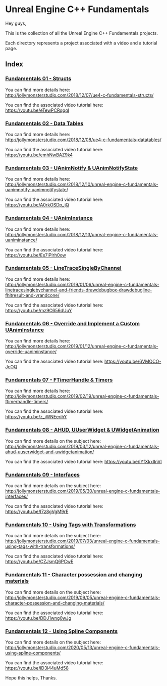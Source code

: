 # Unreal Engine C++ Fundamentals

Hey guys,

This is the collection of all the Unreal Engine C++ Fundamentals projects.

Each directory represents a project associated with a video and a tutorial page.

## Index
### [Fundamentals 01 - Structs](https://github.com/jollymonsterstudio/Unreal-Engine-Fundamentals/tree/master/UE4Fundamentals01)

You can find more details here: http://jollymonsterstudio.com/2018/12/07/ue4-c-fundamentals-structs/

You can find the associated video tutorial here: https://youtu.be/eTewPCRqqqI

### [Fundamentals 02 - Data Tables](https://github.com/jollymonsterstudio/Unreal-Engine-Fundamentals/tree/master/UE4Fundamentals02)

You can find more details here: http://jollymonsterstudio.com/2018/12/08/ue4-c-fundamentals-datatables/

You can find the associated video tutorial here: https://youtu.be/emhNwBAZ9k4

### [Fundamentals 03 - UAnimNotify & UAnimNotifyState](https://github.com/jollymonsterstudio/Unreal-Engine-Fundamentals/tree/master/UE4Fundamentals03)

You can find more details here: http://jollymonsterstudio.com/2018/12/10/unreal-engine-c-fundamentals-uanimnotify-uanimnotifystate/

You can find the associated video tutorial here: https://youtu.be/A0rkOSDp_jQ

### [Fundamentals 04 - UAnimInstance](https://github.com/jollymonsterstudio/Unreal-Engine-Fundamentals/tree/master/UE4Fundamentals04)

You can find more details here: http://jollymonsterstudio.com/2018/12/13/unreal-engine-c-fundamentals-uaniminstance/

You can find the associated video tutorial here: https://youtu.be/Es7iPIrh0ow

### [Fundamentals 05 - LineTraceSingleByChannel](https://github.com/jollymonsterstudio/Unreal-Engine-Fundamentals/tree/master/UE4Fundamentals05)

You can find more details here: http://jollymonsterstudio.com/2019/01/06/unreal-engine-c-fundamentals-linetracesinglebychannel-and-friends-drawdebugbox-drawdebugline-fhitresult-and-vrandcone/

You can find the associated video tutorial here: https://youtu.be/mz9C656dUuY

### [Fundamentals 06 - Override and Implement a Custom UAnimInstance](https://github.com/jollymonsterstudio/Unreal-Engine-Fundamentals/tree/master/UE4Fundamentals06)

You can find more details here: http://jollymonsterstudio.com/2019/01/12/unreal-engine-c-fundamentals-override-uaniminstance/

You can find the associated video tutorial here: https://youtu.be/6VMOCO-JcOQ

### [Fundamentals 07 - FTimerHandle & Timers](https://github.com/jollymonsterstudio/Unreal-Engine-Fundamentals/tree/master/UE4Fundamentals07)

You can find more details here: http://jollymonsterstudio.com/2019/02/19/unreal-engine-c-fundamentals-ftimerhandle-timers/

You can find the associated video tutorial here: https://youtu.be/z_iWNEerihY

### [Fundamentals 08 - AHUD, UUserWidget & UWidgetAnimation](https://github.com/jollymonsterstudio/Unreal-Engine-Fundamentals/tree/master/UE4Fundamentals08)

You can find more details on the subject here: http://jollymonsterstudio.com/2019/03/12/unreal-engine-c-fundamentals-ahud-uuserwidget-and-uwidgetanimation/

You can find the associated video tutorial here: https://youtu.be/lYfXkxlInVI

### [Fundamentals 09 - Interfaces](https://github.com/jollymonsterstudio/Unreal-Engine-Fundamentals/tree/master/UE4Fundamentals09)

You can find more details on the subject here: http://jollymonsterstudio.com/2019/05/30/unreal-engine-c-fundamentals-interfaces/

You can find the associated video tutorial here: https://youtu.be/I7z8gVgM9rE

### [Fundamentals 10 - Using Tags with Transformations](https://github.com/jollymonsterstudio/Unreal-Engine-Fundamentals/tree/master/UE4Fundamentals10)

You can find more details on the subject here: http://jollymonsterstudio.com/2019/07/03/unreal-engine-c-fundamentals-using-tags-with-transformations/

You can find the associated video tutorial here: https://youtu.be/CZJsmQ6PCwE

### [Fundamentals 11 - Character possession and changing materials](https://github.com/jollymonsterstudio/Unreal-Engine-Fundamentals/tree/master/UE4Fundamentals11)

You can find more details on the subject here: http://jollymonsterstudio.com/2019/09/05/unreal-engine-c-fundamentals-character-possession-and-changing-materials/

You can find the associated video tutorial here: https://youtu.be/DDJ1wng0wJg

### [Fundamentals 12 - Using Spline Components](https://github.com/jollymonsterstudio/Unreal-Engine-Fundamentals/tree/master/UE4Fundamentals12)

You can find more details on the subject here: http://jollymonsterstudio.com/2020/05/13/unreal-engine-c-fundamentals-using-spline-components/

You can find the associated video tutorial here: https://youtu.be/iD3l44uMd58


Hope this helps, Thanks.